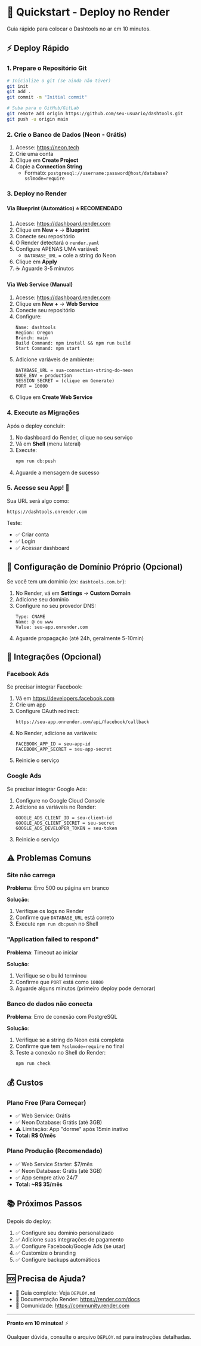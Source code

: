# 🚀 Quickstart - Deploy no Render

Guia rápido para colocar o Dashtools no ar em 10 minutos.

## ⚡ Deploy Rápido

### 1. Prepare o Repositório Git

```bash
# Inicialize o git (se ainda não tiver)
git init
git add .
git commit -m "Initial commit"

# Suba para o GitHub/GitLab
git remote add origin https://github.com/seu-usuario/dashtools.git
git push -u origin main
```

### 2. Crie o Banco de Dados (Neon - Grátis)

1. Acesse: https://neon.tech
2. Crie uma conta
3. Clique em **Create Project**
4. Copie a **Connection String**
   - Formato: `postgresql://username:password@host/database?sslmode=require`

### 3. Deploy no Render

#### Via Blueprint (Automático) ⭐ RECOMENDADO

1. Acesse: https://dashboard.render.com
2. Clique em **New +** → **Blueprint**
3. Conecte seu repositório
4. O Render detectará o `render.yaml`
5. Configure APENAS UMA variável:
   - `DATABASE_URL` = cole a string do Neon
6. Clique em **Apply**
7. ☕ Aguarde 3-5 minutos

#### Via Web Service (Manual)

1. Acesse: https://dashboard.render.com
2. Clique em **New +** → **Web Service**
3. Conecte seu repositório
4. Configure:
   ```
   Name: dashtools
   Region: Oregon
   Branch: main
   Build Command: npm install && npm run build
   Start Command: npm start
   ```
5. Adicione variáveis de ambiente:
   ```
   DATABASE_URL = sua-connection-string-do-neon
   NODE_ENV = production
   SESSION_SECRET = (clique em Generate)
   PORT = 10000
   ```
6. Clique em **Create Web Service**

### 4. Execute as Migrações

Após o deploy concluir:

1. No dashboard do Render, clique no seu serviço
2. Vá em **Shell** (menu lateral)
3. Execute:
   ```bash
   npm run db:push
   ```
4. Aguarde a mensagem de sucesso

### 5. Acesse seu App! 🎉

Sua URL será algo como:
```
https://dashtools.onrender.com
```

Teste:
- ✅ Criar conta
- ✅ Login
- ✅ Acessar dashboard

## 🔧 Configuração de Domínio Próprio (Opcional)

Se você tem um domínio (ex: `dashtools.com.br`):

1. No Render, vá em **Settings** → **Custom Domain**
2. Adicione seu domínio
3. Configure no seu provedor DNS:
   ```
   Type: CNAME
   Name: @ ou www
   Value: seu-app.onrender.com
   ```
4. Aguarde propagação (até 24h, geralmente 5-10min)

## 📱 Integrações (Opcional)

### Facebook Ads

Se precisar integrar Facebook:

1. Vá em https://developers.facebook.com
2. Crie um app
3. Configure OAuth redirect:
   ```
   https://seu-app.onrender.com/api/facebook/callback
   ```
4. No Render, adicione as variáveis:
   ```
   FACEBOOK_APP_ID = seu-app-id
   FACEBOOK_APP_SECRET = seu-app-secret
   ```
5. Reinicie o serviço

### Google Ads

Se precisar integrar Google Ads:

1. Configure no Google Cloud Console
2. Adicione as variáveis no Render:
   ```
   GOOGLE_ADS_CLIENT_ID = seu-client-id
   GOOGLE_ADS_CLIENT_SECRET = seu-secret
   GOOGLE_ADS_DEVELOPER_TOKEN = seu-token
   ```
3. Reinicie o serviço

## ⚠️ Problemas Comuns

### Site não carrega

**Problema**: Erro 500 ou página em branco

**Solução**:
1. Verifique os logs no Render
2. Confirme que `DATABASE_URL` está correto
3. Execute `npm run db:push` no Shell

### "Application failed to respond"

**Problema**: Timeout ao iniciar

**Solução**:
1. Verifique se o build terminou
2. Confirme que `PORT` está como `10000`
3. Aguarde alguns minutos (primeiro deploy pode demorar)

### Banco de dados não conecta

**Problema**: Erro de conexão com PostgreSQL

**Solução**:
1. Verifique se a string do Neon está completa
2. Confirme que tem `?sslmode=require` no final
3. Teste a conexão no Shell do Render:
   ```bash
   npm run check
   ```

## 💰 Custos

### Plano Free (Para Começar)
- ✅ Web Service: Grátis
- ✅ Neon Database: Grátis (até 3GB)
- ⚠️ Limitação: App "dorme" após 15min inativo
- **Total: R$ 0/mês**

### Plano Produção (Recomendado)
- ✅ Web Service Starter: $7/mês
- ✅ Neon Database: Grátis (até 3GB)
- ✅ App sempre ativo 24/7
- **Total: ~R$ 35/mês**

## 📚 Próximos Passos

Depois do deploy:
1. ✅ Configure seu domínio personalizado
2. ✅ Adicione suas integrações de pagamento
3. ✅ Configure Facebook/Google Ads (se usar)
4. ✅ Customize o branding
5. ✅ Configure backups automáticos

## 🆘 Precisa de Ajuda?

- 📖 Guia completo: Veja `DEPLOY.md`
- 📄 Documentação Render: https://render.com/docs
- 💬 Comunidade: https://community.render.com

---

**Pronto em 10 minutos!** ⚡

Qualquer dúvida, consulte o arquivo `DEPLOY.md` para instruções detalhadas.

